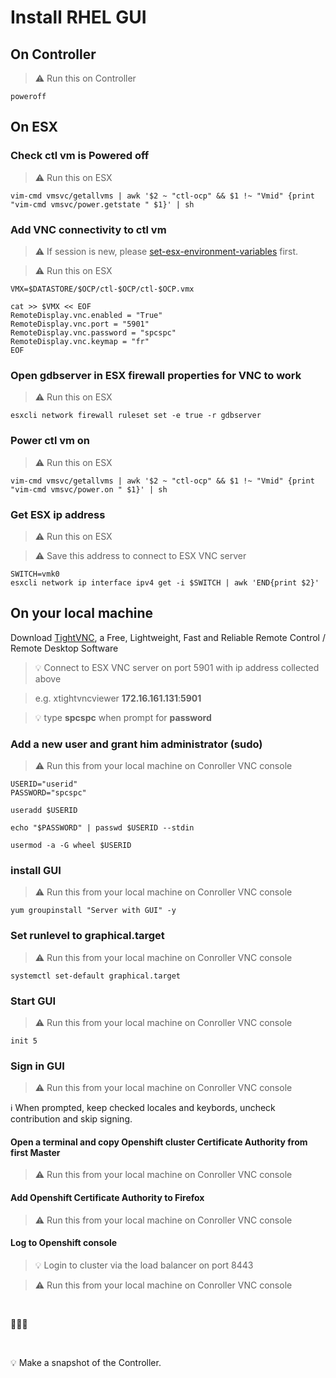 # Install RHEL GUI

## On Controller

> :warning: Run this on Controller

	poweroff

## On ESX

### Check ctl vm is Powered off

> :warning: Run this on ESX

	vim-cmd vmsvc/getallvms | awk '$2 ~ "ctl-ocp" && $1 !~ "Vmid" {print "vim-cmd vmsvc/power.getstate " $1}' | sh


### Add VNC connectivity to ctl vm

> :warning: If session is new, please [set-esx-environment-variables](https://github.com/bpshparis/ocp-esx/blob/master/Build-Cluster.md#set-esx-environment-variables) first.

> :warning: Run this on ESX

```
VMX=$DATASTORE/$OCP/ctl-$OCP/ctl-$OCP.vmx

cat >> $VMX << EOF
RemoteDisplay.vnc.enabled = "True"
RemoteDisplay.vnc.port = "5901"  	 
RemoteDisplay.vnc.password = "spcspc"
RemoteDisplay.vnc.keymap = "fr"
EOF
```

### Open gdbserver in ESX firewall properties for VNC to work

> :warning: Run this on ESX

	esxcli network firewall ruleset set -e true -r gdbserver

### Power ctl vm on

> :warning: Run this on ESX

	vim-cmd vmsvc/getallvms | awk '$2 ~ "ctl-ocp" && $1 !~ "Vmid" {print "vim-cmd vmsvc/power.on " $1}' | sh

### Get ESX ip address

> :warning: Run this on ESX

> :warning: Save this address to connect to ESX VNC server

```
SWITCH=vmk0
esxcli network ip interface ipv4 get -i $SWITCH | awk 'END{print $2}'
```

## On your local machine

Download [TightVNC](https://www.tightvnc.com/download.php), a Free, Lightweight, Fast and Reliable Remote Control / Remote Desktop Software

> :bulb: Connect to ESX VNC server on port 5901 with ip address collected above

> e.g. xtightvncviewer **172.16.161.131**:**5901**

> :bulb: type **spcspc** when prompt for **password**

### Add a new user and grant him administrator (sudo)

> :warning: Run this from your local machine on Conroller VNC console

```
USERID="userid"
PASSWORD="spcspc"

useradd $USERID

echo "$PASSWORD" | passwd $USERID --stdin

usermod -a -G wheel $USERID
```

### install GUI

> :warning: Run this from your local machine on Conroller VNC console

	yum groupinstall "Server with GUI" -y

### Set runlevel to graphical.target

> :warning: Run this from your local machine on Conroller VNC console

	systemctl set-default graphical.target

### Start GUI

> :warning: Run this from your local machine on Conroller VNC console

	init 5

### Sign in GUI

> :warning: Run this from your local machine on Conroller VNC console

:information_source: When prompted, keep checked locales and keybords, uncheck contribution and skip signing.

#### Open a terminal and copy Openshift cluster Certificate Authority from first Master 

> :warning: Run this from your local machine on Conroller VNC console



#### Add Openshift Certificate Authority to Firefox

> :warning: Run this from your local machine on Conroller VNC console


#### Log to Openshift console

>:bulb: Login to cluster via the load balancer on port 8443 

> :warning: Run this from your local machine on Conroller VNC console



<br>

:checkered_flag::checkered_flag::checkered_flag:

<br>

:bulb: Make a snapshot of the Controller.

<br>
